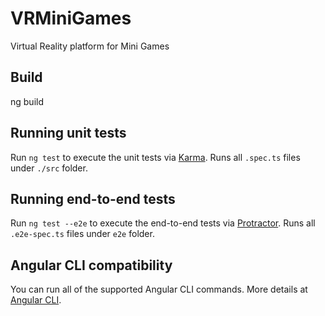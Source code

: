 # VRMiniGames
Virtual Reality platform for Mini Games

## Build

ng build


## Running unit tests

Run `ng test` to execute the unit tests via [Karma](https://karma-runner.github.io). Runs all `.spec.ts` files under `./src` folder.

## Running end-to-end tests

Run `ng test --e2e` to execute the end-to-end tests via [Protractor](http://www.protractortest.org/). Runs all `.e2e-spec.ts` files under `e2e` folder.

## Angular CLI compatibility
You can run all of the supported Angular CLI commands. More details at [Angular CLI](https://github.com/angular/angular-cli).

